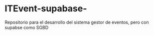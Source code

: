 # ITEvent-supabase-
Repositorio para el desarrollo del sistema gestor de eventos, pero con supabse como SGBD
